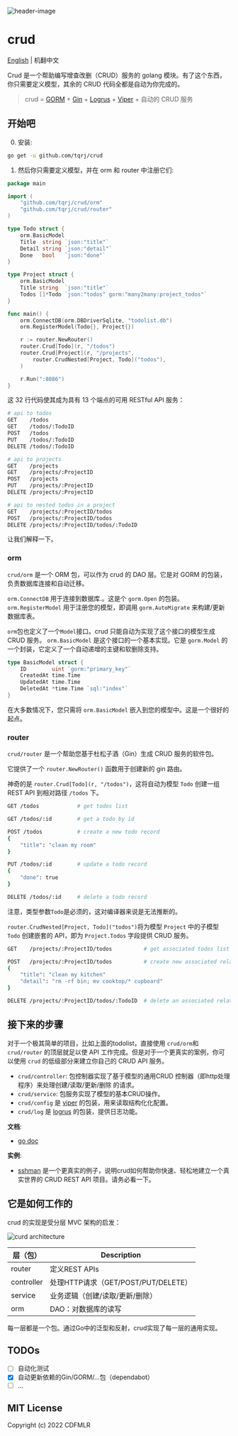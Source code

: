 ![header-image](img/header-image.png)

# crud

[English](README.md) | 机翻中文

Crud 是一个帮助编写增查改删（CRUD）服务的 golang 模块。有了这个东西，你只需要定义模型，其余的 CRUD 代码全都是自动为你完成的。

> crud = [GORM](https://github.com/go-gorm/gorm) +
> [Gin](https://github.com/gin-gonic/gin) +
> [Logrus](https://github.com/sirupsen/logrus) +
> [Viper](https://github.com/spf13/viper) + 
> 自动的 CRUD 服务

## 开始吧

0. 安装:

```sh
go get -u github.com/tqrj/crud
```

1. 然后你只需要定义模型，并在 orm 和 router 中注册它们:

```go
package main

import (
	"github.com/tqrj/crud/orm"
	"github.com/tqrj/crud/router"
)

type Todo struct {
	orm.BasicModel
	Title  string `json:"title"`
	Detail string `json:"detail"`
	Done   bool   `json:"done"`
}

type Project struct {
	orm.BasicModel
	Title string  `json:"title"`
	Todos []*Todo `json:"todos" gorm:"many2many:project_todos"`
}

func main() {
	orm.ConnectDB(orm.DBDriverSqlite, "todolist.db")
	orm.RegisterModel(Todo{}, Project{})

	r := router.NewRouter()
	router.Crud[Todo](r, "/todos")
	router.Crud[Project](r, "/projects",
		router.CrudNested[Project, Todo]("todos"),
	)

	r.Run(":8086")
}
```

这 32 行代码使其成为具有 13 个端点的可用 RESTful API 服务：

```sh
# api to todos
GET    /todos
GET    /todos/:TodoID
POST   /todos
PUT    /todos/:TodoID
DELETE /todos/:TodoID

# api to projects
GET    /projects
GET    /projects/:ProjectID
POST   /projects
PUT    /projects/:ProjectID
DELETE /projects/:ProjectID

# api to nested todos in a project
GET    /projects/:ProjectID/todos
POST   /projects/:ProjectID/todos
DELETE /projects/:ProjectID/todos/:TodoID
```

让我们解释一下。

### orm

`crud/orm` 是一个 ORM 包，可以作为 crud 的 DAO 层。它是对 GORM 的包装，负责数据库连接和自动迁移。

`orm.ConnectDB` 用于连接到数据库.。这是个 `gorm.Open` 的包装。 `orm.RegisterModel` 用于注册您的模型，即调用  `gorm.AutoMigrate` 来构建/更新数据库表。

`orm`包也定义了一个`Model`接口。crud 只能自动为实现了这个接口的模型生成 CRUD 服务。
`orm.BasicModel` 是这个接口的一个基本实现。它是 `gorm.Model` 的一个封装，它定义了一个自动递增的主键和软删除支持。

```go
type BasicModel struct {
    ID        uint `gorm:"primary_key"`
    CreatedAt time.Time
    UpdatedAt time.Time
    DeletedAt *time.Time `sql:"index"`
}
```

在大多数情况下，您只需将 `orm.BasicModel` 嵌入到您的模型中。这是一个很好的起点。

### router

`crud/router` 是一个帮助您基于杜松子酒（Gin）生成 CRUD 服务的软件包。

它提供了一个 `router.NewRouter()` 函数用于创建新的 gin 路由。

神奇的是 `router.Crud[Todo](r, "/todos")`，这将自动为模型 `Todo` 创建一组 REST API 到相对路径 `/todos` 下。

```sh
GET /todos            # get todos list

GET /todos/:id        # get a todo by id

POST /todos           # create a new todo record
{
    "title": "clean my room"
}

PUT /todos/:id        # update a todo record
{
    "done": true
}

DELETE /todos/:id     # delete a todo record
```

注意，类型参数`Todo`是必须的，这对编译器来说是无法推断的。

`router.CrudNested[Project, Todo]("todos")`将为模型 `Project` 中的子模型 `Todo` 创建嵌套的 API，即为 `Project.Todos` 字段提供 CRUD 服务。

```sh
GET    /projects/:ProjectID/todos          # get associated todos list

POST   /projects/:ProjectID/todos          # create new associated relationship
{
    "title": "clean my kitchen"
    "detail": "rm -rf bin; mv cooktop/* cupboard"
}

DELETE /projects/:ProjectID/todos/:TodoID  # delete an associated relationship
```

## 接下来的步骤

对于一个极其简单的项目，比如上面的todolist，直接使用 `crud/orm`和`crud/router` 的顶层就足以使 API 工作完成。但是对于一个更真实的案例，你可以使用 `crud` 的低级部分来建立你自己的 CRUD API 服务。

- `crud/controller`: 包控制器实现了基于模型的通用CRUD 控制器（即http处理程序）来处理创建/读取/更新/删除 的请求。
- `crud/service`: 包服务实现了模型的基本CRUD操作。
- `crud/config` 是 [viper](https://github.com/spf13/viper) 的包装，用来读取结构化化配置。
- `crud/log` 是 [logrus](https://github.com/sirupsen/logrus) 的包装，提供日志功能。

**文档**:

- [go doc](https://pkg.go.dev/github.com/tqrj/crud)

**实例**:

- [sshman](https://github.com/tqrj/sshman) 是一个更真实的例子，说明crud如何帮助你快速、轻松地建立一个真实世界的 CRUD REST API 项目。请务必看一下。

## 它是如何工作的

crud 的实现是受分层 MVC 架构的启发：

![curd architecture](img/crud.svg)

| 层（包）   | Description                         |
| ---------- | ----------------------------------- |
| router     | 定义REST APIs                       |
| controller | 处理HTTP请求（GET/POST/PUT/DELETE） |
| service    | 业务逻辑（创建/读取/更新/删除）     |
| orm        | DAO：对数据库的读写                 |

每一层都是一个包。通过Go中的泛型和反射，crud实现了每一层的通用实现。

## TODOs

- [ ] 自动化测试
- [x] 自动更新依赖的Gin/GORM/...包（dependabot）
- [ ] ...

## MIT License

Copyright (c) 2022 CDFMLR
